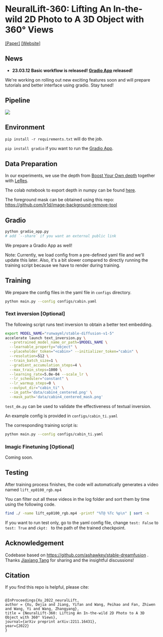 # NeuralLift-360: Lifting An In-the-wild 2D Photo to A 3D Object with 360° Views

[[Paper]](https://arxiv.org/abs/2211.16431) [[Website]](https://vita-group.github.io/NeuralLift-360/)

## News

- **23.03.12 Basic workflow is released! [Gradio App](#gradio) released!** 

We're working on rolling out new exciting features soon and will prepare tutorials and better interface using gradio. Stay tuned!

## Pipeline

![](./docs/static/media/framework-crop-1.b843bf7d1c3c29c01fb2.jpg)

## Environment

`pip install -r requirements.txt` will do the job.

`pip install gradio` if you want to run the [Gradio App](#gradio).

## Data Preparation

In our experiments, we use the depth from [Boost Your Own depth](https://github.com/compphoto/BoostingMonocularDepth) together with [LeRes](https://github.com/aim-uofa/AdelaiDepth/tree/main/LeReS).

The colab notebook to export depth in numpy can be found [here](https://colab.research.google.com/drive/15YCsqaO6l94HueVwPQgHqVVDUJzdOEO5?usp=sharing).

The foreground mask can be obtained using this repo: https://github.com/Ir1d/image-background-remove-tool


## Gradio

```bash
python gradio_app.py
# add `--share` if you want an external public link
```

We prepare a Gradio App as well!

Note: Currently, we load config from a pre-defined yaml file and we'll update this later. Also, it's a bit slower compared to directly running the training script because we have to render during training.

## Training

We prepare the config files in the yaml file in `configs` directory.

```bash
python main.py --config configs/cabin.yaml
```

### Text inversion [Optional]

The following script runs text inversion to obtain a better text embedding.

```bash
export MODEL_NAME="runwayml/stable-diffusion-v1-5"
accelerate launch text_inversion.py \
  --pretrained_model_name_or_path=$MODEL_NAME \
  --learnable_property="object" \
  --placeholder_token="<cabin>" --initializer_token="cabin" \
  --resolution=512 \
  --train_batch_size=1 \
  --gradient_accumulation_steps=4 \
  --max_train_steps=1000 \
  --learning_rate=5.0e-04 --scale_lr \
  --lr_scheduler="constant" \
  --lr_warmup_steps=0 \
  --output_dir="cabin_ti" \
  --im_path='data/cabin4_centered.png' \
  --mask_path='data/cabin4_centered_mask.png'
```

`test_dm.py` can be used to validate the effectiveness of textual inversion.

An example config is provided in `configs/cabin_ti.yaml`

The corresponding training script is:

```bash
python main.py --config configs/cabin_ti.yaml
```

### Imagic Finetuning [Optional]

Coming soon.

## Testing

After training process finishes, the code will automatically generates a video named `lift_ep0100_rgb.mp4`

You can filter out all these videos in the log folder and sort them by time using the following code.

```bash
find ./ -name lift_ep0100_rgb.mp4 -printf "%T@ %Tc %p\n" | sort -n  
```

If you want to run test only, go to the yaml config file, change `test: False` to `test: True` and `ckpt: ` to the path of the trained checkpoint.


## Acknowledgement

Codebase based on https://github.com/ashawkey/stable-dreamfusion . Thanks [Jiaxiang Tang](https://me.kiui.moe/) for sharing and the insightful discussions!

## Citation

If you find this repo is helpful, please cite:

```

@InProceedings{Xu_2022_neuralLift,
author = {Xu, Dejia and Jiang, Yifan and Wang, Peihao and Fan, Zhiwen and Wang, Yi and Wang, Zhangyang},
title = {NeuralLift-360: Lifting An In-the-wild 2D Photo to A 3D Object with 360° Views},
journal={arXiv preprint arXiv:2211.16431},
year={2022}
}

```


